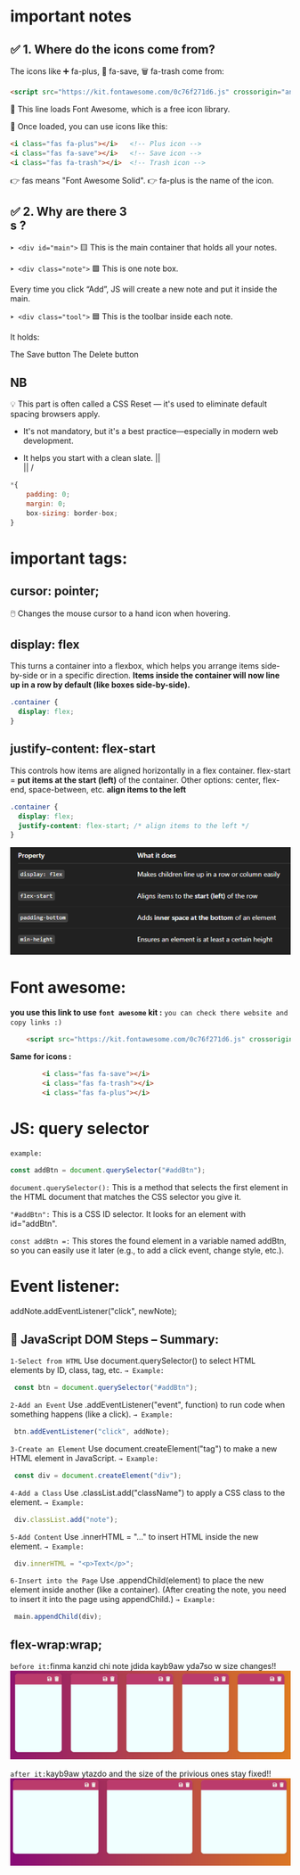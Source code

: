 # important notes
## ✅ 1. Where do the icons come from?
The icons like ➕ fa-plus, 💾 fa-save, 🗑️ fa-trash come from:

```html
<script src="https://kit.fontawesome.com/0c76f271d6.js" crossorigin="anonymous"></script>
```
🔸 This line loads Font Awesome, which is a free icon library.

🔸 Once loaded, you can use icons like this:
```html
<i class="fas fa-plus"></i>   <!-- Plus icon -->
<i class="fas fa-save"></i>   <!-- Save icon -->
<i class="fas fa-trash"></i>  <!-- Trash icon -->
```
👉 fas means "Font Awesome Solid".
👉 fa-plus is the name of the icon.

## ✅ 2. Why are there 3 <div>s ?
`➤ <div id="main">`
🟨 This is the main container that holds all your notes.

`➤ <div class="note">`
🟩 This is one note box.

Every time you click “Add”, JS will create a new note and put it inside the main.

`➤ <div class="tool">`
🟦 This is the toolbar inside each note.

It holds:

The Save button
The Delete button
## NB
💡 This part is often called a CSS Reset — it's used to eliminate default spacing browsers apply.
* It's not mandatory, but it's a best practice—especially in modern web development.

* It helps you start with a clean slate.
                           ||     
                           ||
                           \/
```js
*{
    padding: 0;
    margin: 0;
    box-sizing: border-box;
}
```
# important tags:
## cursor: pointer;
🖱️ Changes the mouse cursor to a hand icon when hovering.
## display: flex
This turns a container into a flexbox, which helps you arrange items side-by-side or in a specific direction.
**Items inside the container will now line up in a row by default (like boxes side-by-side).**


```css
.container {
  display: flex;
}
```
## justify-content: flex-start
This controls how items are aligned horizontally in a flex container.
flex-start = **put items at the start (left)** of the container.
Other options: center, flex-end, space-between, etc.
**align items to the left**
```css
.container {
  display: flex;
  justify-content: flex-start; /* align items to the left */
}
```
![alt text](2-Notes-Taking-App/images/image.png)
# Font awesome:
**you use this link to use `font awesome` kit :**
`you can check there website and copy links :)`
```html
    <script src="https://kit.fontawesome.com/0c76f271d6.js" crossorigin="anonymous"></script>
```
**Same for icons :**

```html
        <i class="fas fa-save"></i>
        <i class="fas fa-trash"></i>
        <i class="fas fa-plus"></i>
```
# **JS**: query selector
`example:`
```js
const addBtn = document.querySelector("#addBtn");
```
`document.querySelector():`
This is a method that selects the first element in the HTML document that matches the CSS selector you give it.

`"#addBtn":`
This is a CSS ID selector. It looks for an element with id="addBtn".

`const addBtn =:`
This stores the found element in a variable named addBtn, so you can easily use it later (e.g., to add a click event, change style, etc.).
# Event listener: 
addNote.addEventListener("click", newNote);
<!-- "When someone clicks the addNote button, run the newNote function." -->
## 📝 JavaScript DOM Steps – Summary:

`1-Select from HTML`
Use document.querySelector() to select HTML elements by ID, class, tag, etc.
`→ Example:`
```js
 const btn = document.querySelector("#addBtn");
```
`2-Add an Event`
Use .addEventListener("event", function) to run code when something happens (like a click).
`→ Example:`
```js
 btn.addEventListener("click", addNote);
```
`3-Create an Element`
Use document.createElement("tag") to make a new HTML element in JavaScript.
`→ Example:`
```js
 const div = document.createElement("div");
```
`4-Add a Class`
Use .classList.add("className") to apply a CSS class to the element.
`→ Example:`
```js
 div.classList.add("note");
```
`5-Add Content`
Use .innerHTML = "..." to insert HTML inside the new element.
`→ Example:`
```js
 div.innerHTML = "<p>Text</p>";
```
`6-Insert into the Page`
Use .appendChild(element) to place the new element inside another (like a container).
(After creating the note, you need to insert it into the page using appendChild.)
`→ Example:`
```js
 main.appendChild(div);
 ```
 ##    flex-wrap:wrap;
 `before it:`finma kanzid chi note jdida kayb9aw yda7so w size changes!!
![alt text](2-Notes-Taking-App/images/image-1.png)

 `after it:`kayb9aw ytazdo and the size of the privious ones stay fixed!!
 ![alt text](2-Notes-Taking-App/images/image-2.png)
